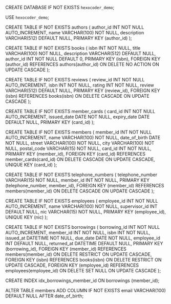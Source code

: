 CREATE DATABASE IF NOT EXISTS `hexocoder_demo`;

USE `hexocoder_demo`;

CREATE TABLE IF NOT EXISTS authors (
    author_id INT NOT NULL AUTO_INCREMENT,
    name VARCHAR(100) NOT NULL,
    description VARCHAR(512) DEFAULT NULL,
    PRIMARY KEY (author_id)
);

CREATE TABLE IF NOT EXISTS books (
    isbn INT NOT NULL,
    title VARCHAR(100) NOT NULL,
    description VARCHAR(512) DEFAULT NULL,
    author_id INT NOT NULL DEFAULT 0,
    PRIMARY KEY (isbn),
    FOREIGN KEY (author_id) REFERENCES authors(author_id) ON DELETE NO ACTION ON UPDATE CASCADE
);

CREATE TABLE IF NOT EXISTS reviews (
    review_id INT NOT NULL AUTO_INCREMENT,
    isbn INT NOT NULL,
    rating INT NOT NULL,
    review VARCHAR(512) DEFAULT NULL,
    PRIMARY KEY (review_id),
    FOREIGN KEY (isbn) REFERENCES books(isbn) ON DELETE CASCADE ON UPDATE CASCADE
);

CREATE TABLE IF NOT EXISTS member_cards (
    card_id INT NOT NULL AUTO_INCREMENT,
    issued_date DATE NOT NULL,
    expiry_date DATE DEFAULT NULL,
    PRIMARY KEY (card_id)
);

CREATE TABLE IF NOT EXISTS members (
    member_id INT NOT NULL AUTO_INCREMENT,
    name VARCHAR(100) NOT NULL,
    date_of_birth DATE NOT NULL,
    street VARCHAR(100) NOT NULL,
    city VARCHAR(100) NOT NULL,
    postal_code VARCHAR(15) NOT NULL,
    card_id INT NOT NULL,
    PRIMARY KEY (member_id),
    FOREIGN KEY (card_id) REFERENCES member_cards(card_id) ON DELETE CASCADE ON UPDATE CASCADE,
    UNIQUE KEY (card_id)
);

CREATE TABLE IF NOT EXISTS telephone_numbers (
    telephone_number VARCHAR(15) NOT NULL,
    member_id INT NOT NULL,
    PRIMARY KEY (telephone_number, member_id),
    FOREIGN KEY (member_id) REFERENCES members(member_id) ON DELETE CASCADE ON UPDATE CASCADE
);

CREATE TABLE IF NOT EXISTS employees (
    employee_id INT NOT NULL AUTO_INCREMENT,
    name VARCHAR(100) NOT NULL,
    supervisor_id INT DEFAULT NULL,
    nic VARCHAR(15) NOT NULL,
    PRIMARY KEY (employee_id),
    UNIQUE KEY (nic)
);

CREATE TABLE IF NOT EXISTS borrowings (
    borrowing_id INT NOT NULL AUTO_INCREMENT,
    member_id INT NOT NULL,
    isbn INT NOT NULL, 
    issued_at DATETIME NOT NULL,
    due_date DATE NOT NULL,
    employee_id INT DEFAULT NULL,
    returned_at DATETIME DEFAULT NULL,
    PRIMARY KEY (borrowing_id),
    FOREIGN KEY (member_id) REFERENCES members(member_id) ON DELETE RESTRICT ON UPDATE CASCADE,
    FOREIGN KEY (isbn) REFERENCES books(isbn) ON DELETE RESTRICT ON UPDATE CASCADE,
    FOREIGN KEY (employee_id) REFERENCES employees(employee_id) ON DELETE SET NULL ON UPDATE CASCADE
);

CREATE INDEX idx_borrowings_member_id ON borrowings (member_id);

ALTER TABLE members ADD COLUMN IF NOT EXISTS email VARCHAR(100) DEFAULT NULL AFTER date_of_birth;
